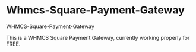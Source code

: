 # Whmcs-Square-Payment-Gateway
WHMCS-Square-Payment-Gateway

This is a WHMCS Square Payment Gateway, currently working properly for FREE.
